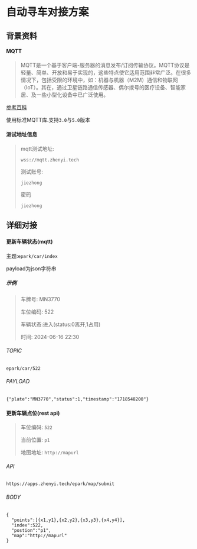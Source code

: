 # 自动寻车对接方案

## 背景资料

#### MQTT

> MQTT是一个基于客户端-服务器的消息发布/订阅传输协议。MQTT协议是轻量、简单、开放和易于实现的，这些特点使它适用范围非常广泛。在很多情况下，包括受限的环境中，如：机器与机器（M2M）通信和物联网（IoT）。其在，通过卫星链路通信传感器、偶尔拨号的医疗设备、智能家居、及一些小型化设备中已广泛使用。

[参考百科](https://baike.baidu.com/item/MQTT/3618851?fr=ge_ala)


使用标准MQTT库.支持`3.0`与`5.0`版本

#### 测试地址信息

> mqtt测试地址:
>
> ```
> wss://mqtt.zhenyi.tech
> ```
>
> 测试账号:
>
> `
> jiezhong
> `
>
> 密码
>
> `
> jiezhong
> `


## 详细对接


#### 更新车辆状态(mqtt)

主题:`epark/car/index`

payload为json字符串

##### 示例

> 车牌号: MN3770
> 
> 车位编码: 522
> 
> 车辆状态:进入(status:0离开,1占用)
> 
> 时间: 2024-06-16 22:30

###### TOPIC

`epark/car/522`

###### PAYLOAD

`{"plate":"MN3770","status":1,"timestamp":"1718548200"}`


#### 更新车辆点位(rest api)

> 车位编码: `522`
> 
> 当前位置: `p1`
>
> 地图地址: `http://mapurl`


###### API

```
https://apps.zhenyi.tech/epark/map/submit
```

###### BODY


```
{
  "points":[{x1,y1},{x2,y2},{x3,y3},{x4,y4}],
  "index":522,
  "postion":"p1",
  "map":"http://mapurl"
}
```




